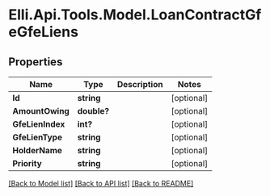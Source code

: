 # Elli.Api.Tools.Model.LoanContractGfeGfeLiens
## Properties

Name | Type | Description | Notes
------------ | ------------- | ------------- | -------------
**Id** | **string** |  | [optional] 
**AmountOwing** | **double?** |  | [optional] 
**GfeLienIndex** | **int?** |  | [optional] 
**GfeLienType** | **string** |  | [optional] 
**HolderName** | **string** |  | [optional] 
**Priority** | **string** |  | [optional] 

[[Back to Model list]](../README.md#documentation-for-models) [[Back to API list]](../README.md#documentation-for-api-endpoints) [[Back to README]](../README.md)

